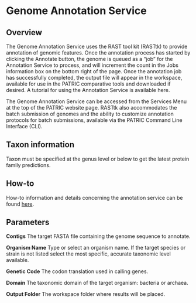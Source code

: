 # Genome Annotation Service

## Overview
The Genome Annotation Service uses the RAST tool kit (RASTtk) to provide annotation of genomic features. Once the annotation process has started by clicking the Annotate button, the genome is queued as a “job” for the Annotation Service to process, and will increment the count in the Jobs information box on the bottom right of the page. Once the annotation job has successfully completed, the output file will appear in the workspace, available for use in the PATRIC comparative tools and downloaded if desired. A tutorial for using the Annotation Service is available here.

The Genome Annotation Service can be accessed from the Services Menu at the top of the PATRIC website page. RASTtk also accommodates the batch submission of genomes and the ability to customize annotation protocols for batch submissions, available via the PATRIC Command Line Interface (CLI).

## Taxon information
Taxon must be specified at the genus level or below to get the latest
protein family predictions.

## How-to

How-to information and details concerning the annotation service can be
found
[here](http://enews.patricbrc.org/faqs/genome-annotation-service/).

## Parameters

**Contigs** The target FASTA file containing the genome sequence to
annotate.

**Organism Name** Type or select an organism name. If the target species
or strain is not listed select the most specific, accurate taxonomic
level available.

**Genetic Code** The codon translation used in calling genes.

**Domain** The taxonomic domain of the target organism: bacteria or
archaea.

**Output Folder** The workspace folder where results will be placed.
